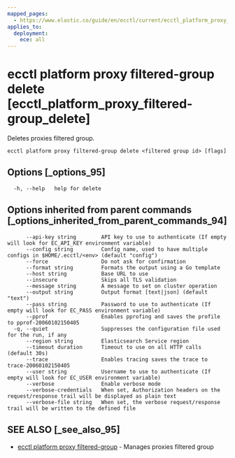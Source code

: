 ```yaml
---
mapped_pages:
  - https://www.elastic.co/guide/en/ecctl/current/ecctl_platform_proxy_filtered-group_delete.html
applies_to:
  deployment:
    ece: all
---
```


# ecctl platform proxy filtered-group delete [ecctl_platform_proxy_filtered-group_delete]

Deletes proxies filtered group.

```
ecctl platform proxy filtered-group delete <filtered group id> [flags]
```


## Options [_options_95]

```
  -h, --help   help for delete
```


## Options inherited from parent commands [_options_inherited_from_parent_commands_94]

```
      --api-key string        API key to use to authenticate (If empty will look for EC_API_KEY environment variable)
      --config string         Config name, used to have multiple configs in $HOME/.ecctl/<env> (default "config")
      --force                 Do not ask for confirmation
      --format string         Formats the output using a Go template
      --host string           Base URL to use
      --insecure              Skips all TLS validation
      --message string        A message to set on cluster operation
      --output string         Output format [text|json] (default "text")
      --pass string           Password to use to authenticate (If empty will look for EC_PASS environment variable)
      --pprof                 Enables pprofing and saves the profile to pprof-20060102150405
  -q, --quiet                 Suppresses the configuration file used for the run, if any
      --region string         Elasticsearch Service region
      --timeout duration      Timeout to use on all HTTP calls (default 30s)
      --trace                 Enables tracing saves the trace to trace-20060102150405
      --user string           Username to use to authenticate (If empty will look for EC_USER environment variable)
      --verbose               Enable verbose mode
      --verbose-credentials   When set, Authorization headers on the request/response trail will be displayed as plain text
      --verbose-file string   When set, the verbose request/response trail will be written to the defined file
```


## SEE ALSO [_see_also_95]

* [ecctl platform proxy filtered-group](/reference/ecctl_platform_proxy_filtered-group.md) - Manages proxies filtered group


